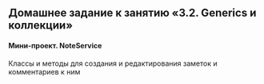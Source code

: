 ## Домашнее задание к занятию «3.2. Generics и коллекции»

#### Мини-проект. NoteService

Классы и методы для создания и редактирования заметок и комментариев к ним
